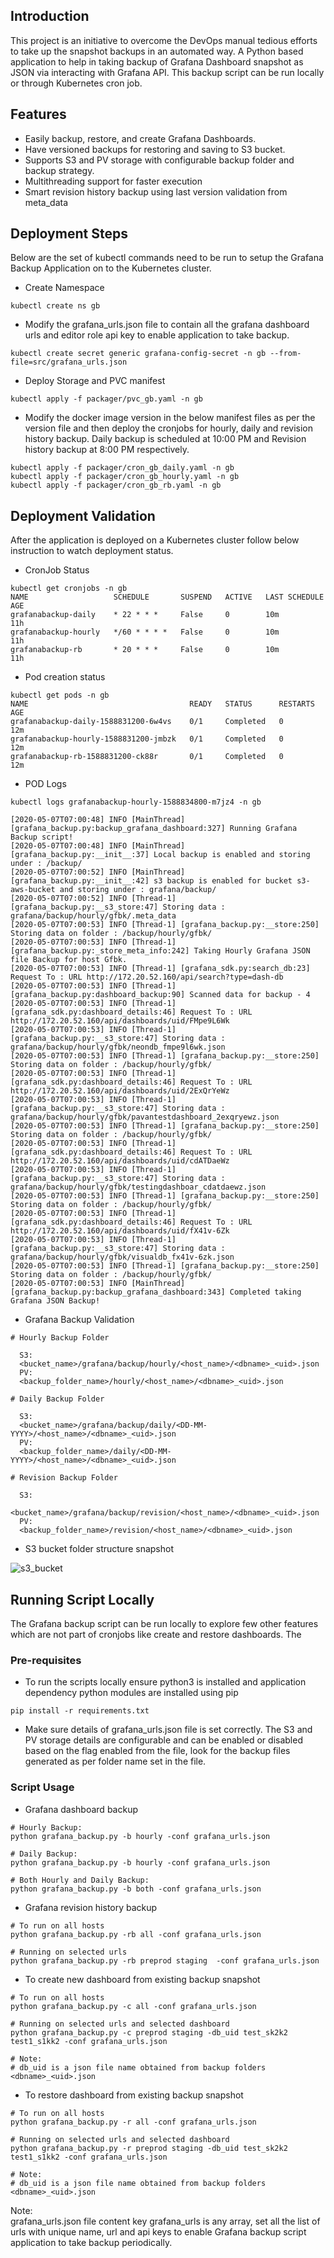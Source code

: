 ## Introduction
This project is an initiative to overcome the DevOps manual tedious efforts to take up the snapshot backups in an automated way. A Python based application to help in taking backup of Grafana Dashboard snapshot as JSON via interacting with Grafana API. This backup script can be run locally or through Kubernetes cron job.

## Features
* Easily backup, restore, and create Grafana Dashboards.
* Have versioned backups for restoring and saving to S3 bucket.
* Supports S3 and PV storage with configurable backup folder and backup strategy.
* Multithreading support for faster execution
* Smart revision history backup using last version validation from meta_data

## Deployment Steps
Below are the set of kubectl commands need to be run to setup the Grafana Backup Application on to the Kubernetes cluster.

* Create Namespace

```
kubectl create ns gb
```

* Modify the grafana_urls.json file to contain all the grafana dashboard urls and editor role api key to enable application to take backup.

```
kubectl create secret generic grafana-config-secret -n gb --from-file=src/grafana_urls.json
```

* Deploy Storage and PVC manifest

```
kubectl apply -f packager/pvc_gb.yaml -n gb
```

* Modify the docker image version in the below manifest files as per the version file and then deploy the cronjobs for hourly, daily and revision history backup. Daily backup is scheduled at 10:00 PM and Revision history backup at 8:00 PM respectively.

```
kubectl apply -f packager/cron_gb_daily.yaml -n gb
kubectl apply -f packager/cron_gb_hourly.yaml -n gb
kubectl apply -f packager/cron_gb_rb.yaml -n gb
```


## Deployment Validation

After the application is deployed on a Kubernetes cluster follow below instruction to watch deployment status.

* CronJob Status

```
kubectl get cronjobs -n gb
NAME                   SCHEDULE       SUSPEND   ACTIVE   LAST SCHEDULE   AGE
grafanabackup-daily    * 22 * * *     False     0        10m             11h
grafanabackup-hourly   */60 * * * *   False     0        10m             11h
grafanabackup-rb       * 20 * * *     False     0        10m             11h
```

* Pod creation status

```
kubectl get pods -n gb
NAME                                    READY   STATUS      RESTARTS   AGE
grafanabackup-daily-1588831200-6w4vs    0/1     Completed   0          12m
grafanabackup-hourly-1588831200-jmbzk   0/1     Completed   0          12m
grafanabackup-rb-1588831200-ck88r       0/1     Completed   0          12m
```
* POD Logs

```
kubectl logs grafanabackup-hourly-1588834800-m7jz4 -n gb

[2020-05-07T07:00:48] INFO [MainThread] [grafana_backup.py:backup_grafana_dashboard:327] Running Grafana Backup script!
[2020-05-07T07:00:48] INFO [MainThread] [grafana_backup.py:__init__:37] Local backup is enabled and storing under : /backup/
[2020-05-07T07:00:52] INFO [MainThread] [grafana_backup.py:__init__:42] s3 backup is enabled for bucket s3-aws-bucket and storing under : grafana/backup/
[2020-05-07T07:00:52] INFO [Thread-1] [grafana_backup.py:__s3_store:47] Storing data : grafana/backup/hourly/gfbk/.meta_data
[2020-05-07T07:00:53] INFO [Thread-1] [grafana_backup.py:__store:250] Storing data on folder : /backup/hourly/gfbk/
[2020-05-07T07:00:53] INFO [Thread-1] [grafana_backup.py:_store_meta_info:242] Taking Hourly Grafana JSON file Backup for host Gfbk.
[2020-05-07T07:00:53] INFO [Thread-1] [grafana_sdk.py:search_db:23] Request To : URL http://172.20.52.160/api/search?type=dash-db
[2020-05-07T07:00:53] INFO [Thread-1] [grafana_backup.py:dashboard_backup:90] Scanned data for backup - 4
[2020-05-07T07:00:53] INFO [Thread-1] [grafana_sdk.py:dashboard_details:46] Request To : URL http://172.20.52.160/api/dashboards/uid/FMpe9L6Wk
[2020-05-07T07:00:53] INFO [Thread-1] [grafana_backup.py:__s3_store:47] Storing data : grafana/backup/hourly/gfbk/neondb_fmpe9l6wk.json
[2020-05-07T07:00:53] INFO [Thread-1] [grafana_backup.py:__store:250] Storing data on folder : /backup/hourly/gfbk/
[2020-05-07T07:00:53] INFO [Thread-1] [grafana_sdk.py:dashboard_details:46] Request To : URL http://172.20.52.160/api/dashboards/uid/2ExQrYeWz
[2020-05-07T07:00:53] INFO [Thread-1] [grafana_backup.py:__s3_store:47] Storing data : grafana/backup/hourly/gfbk/pavantestdashboard_2exqryewz.json
[2020-05-07T07:00:53] INFO [Thread-1] [grafana_backup.py:__store:250] Storing data on folder : /backup/hourly/gfbk/
[2020-05-07T07:00:53] INFO [Thread-1] [grafana_sdk.py:dashboard_details:46] Request To : URL http://172.20.52.160/api/dashboards/uid/cdATDaeWz
[2020-05-07T07:00:53] INFO [Thread-1] [grafana_backup.py:__s3_store:47] Storing data : grafana/backup/hourly/gfbk/testingdashboar_cdatdaewz.json
[2020-05-07T07:00:53] INFO [Thread-1] [grafana_backup.py:__store:250] Storing data on folder : /backup/hourly/gfbk/
[2020-05-07T07:00:53] INFO [Thread-1] [grafana_sdk.py:dashboard_details:46] Request To : URL http://172.20.52.160/api/dashboards/uid/fX41v-6Zk
[2020-05-07T07:00:53] INFO [Thread-1] [grafana_backup.py:__s3_store:47] Storing data : grafana/backup/hourly/gfbk/visualdb_fx41v-6zk.json
[2020-05-07T07:00:53] INFO [Thread-1] [grafana_backup.py:__store:250] Storing data on folder : /backup/hourly/gfbk/
[2020-05-07T07:00:53] INFO [MainThread] [grafana_backup.py:backup_grafana_dashboard:343] Completed taking Grafana JSON Backup!
```
* Grafana Backup Validation
```
# Hourly Backup Folder

  S3:
  <bucket_name>/grafana/backup/hourly/<host_name>/<dbname>_<uid>.json
  PV:
  <backup_folder_name>/hourly/<host_name>/<dbname>_<uid>.json

# Daily Backup Folder

  S3:
  <bucket_name>/grafana/backup/daily/<DD-MM-YYYY>/<host_name>/<dbname>_<uid>.json
  PV:
  <backup_folder_name>/daily/<DD-MM-YYYY>/<host_name>/<dbname>_<uid>.json

# Revision Backup Folder

  S3:
  <bucket_name>/grafana/backup/revision/<host_name>/<dbname>_<uid>.json
  PV:
  <backup_folder_name>/revision/<host_name>/<dbname>_<uid>.json
```

* S3 bucket folder structure snapshot

![s3_bucket](https://user-images.githubusercontent.com/5840018/81284337-9b5a8780-907b-11ea-8e4f-3308c43c8acd.png)


## Running Script Locally
The Grafana backup script can be run locally to explore few other features which are not part of cronjobs like create and restore dashboards. The

### Pre-requisites

* To run the scripts locally ensure python3 is installed and application dependency python modules are installed using pip

```
pip install -r requirements.txt
```

* Make sure details of grafana_urls.json file is set correctly. The S3 and PV storage details are configurable and can be enabled or disabled based on the flag enabled from the file, look for the backup files generated as per folder name set in the file.

### Script Usage

* Grafana dashboard backup

```
# Hourly Backup:
python grafana_backup.py -b hourly -conf grafana_urls.json

# Daily Backup:
python grafana_backup.py -b hourly -conf grafana_urls.json

# Both Hourly and Daily Backup:
python grafana_backup.py -b both -conf grafana_urls.json
```

* Grafana revision history backup

```
# To run on all hosts
python grafana_backup.py -rb all -conf grafana_urls.json

# Running on selected urls
python grafana_backup.py -rb preprod staging  -conf grafana_urls.json
```

* To create new dashboard from existing backup snapshot

```
# To run on all hosts
python grafana_backup.py -c all -conf grafana_urls.json

# Running on selected urls and selected dashboard
python grafana_backup.py -c preprod staging -db_uid test_sk2k2 test1_s1kk2 -conf grafana_urls.json

# Note:
# db_uid is a json file name obtained from backup folders <dbname>_<uid>.json
```

* To restore dashboard from existing backup snapshot

```
# To run on all hosts
python grafana_backup.py -r all -conf grafana_urls.json

# Running on selected urls and selected dashboard
python grafana_backup.py -r preprod staging -db_uid test_sk2k2 test1_s1kk2 -conf grafana_urls.json

# Note:
# db_uid is a json file name obtained from backup folders <dbname>_<uid>.json
```

Note:<br/>
grafana_urls.json file content key grafana_urls is any array, set all the list of urls with unique name, url and api keys to enable Grafana backup script application to take backup periodically.

